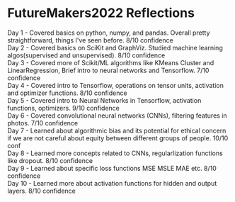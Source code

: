 # FutureMakers2022 Reflections
Day 1 - Covered basics on python, numpy, and pandas. Overall pretty straightforward, things I've seen before. 8/10 confidence
<br />
Day 2 - Covered basics on SciKit and GraphViz. Studied machine learning algos(supervised and unsupervised). 8/10 confidence
<br />
Day 3 - Covered more of Scikit/ML algorithms like KMeans Cluster and LinearRegression, Brief intro to neural networks and Tensorflow. 7/10 confidence
<br />
Day 4 - Covered intro to Tensorflow, operations on tensor units, activation and optimizer functions. 8/10 confidence
<br />
Day 5 - Covered intro to Neural Networks in Tensorflow, activation functions, optimizers. 9/10 confidence
<br />
Day 6 - Covered convolutional neural networks (CNNs), filtering features in photos. 7/10 confidence
<br />
Day 7 - Learned about algorithmic bias and its potential for ethical concern if we are not careful about equity between different groups of people. 10/10 conf
<br />
Day 8 - Learned more concepts related to CNNs, regularlization functions like dropout. 8/10 confidence
<br />
Day 9 - Learned about specific loss functions MSE MSLE MAE etc. 8/10 confidence
<br />
Day 10 - Learned more about activation functions for hidden and output layers. 8/10 confidence
